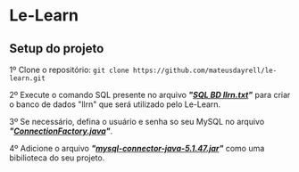 # Le-Learn

## Setup do projeto

1º Clone o repositório:  ``` git clone https://github.com/mateusdayrell/le-learn.git ```

2º Execute o comando SQL presente no arquivo ***"[SQL BD llrn.txt](https://github.com/mateusdayrell/le-learn/blob/main/SQL%20BD%20llrn.txt)"*** para criar o banco de dados "llrn" que será utilizado pelo Le-Learn.


3º Se necessário, defina o usuário e senha so seu MySQL no arquivo ***"[ConnectionFactory.java](https://github.com/mateusdayrell/le-learn/blob/main/src/jdbc/ConnectionFactory.java)"***.

4º Adicione o arquivo ***"[mysql-connector-java-5.1.47.jar](https://github.com/mateusdayrell/le-learn/blob/main/mysql-connector-java-5.1.47.jar)"*** como uma bibilioteca do seu projeto.
